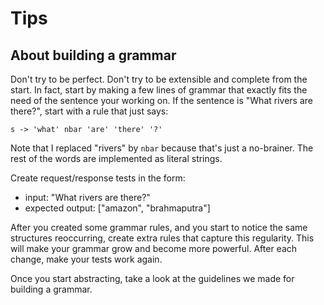 # Tips

## About building a grammar

Don't try to be perfect. Don't try to be extensible and complete from the start. In fact, start by making a few lines of grammar that exactly fits the need of the sentence your working on. If the sentence is "What rivers are there?", start with a rule that just says:

    s -> 'what' nbar 'are' 'there' '?'

Note that I replaced "rivers" by `nbar` because that's just a no-brainer. The rest of the words are implemented as literal strings.

Create request/response tests in the form:

- input: "What rivers are there?"
- expected output: ["amazon", "brahmaputra"]

After you created some grammar rules, and you start to notice the same structures reoccurring, create extra rules that capture this regularity. This will make your grammar grow and become more powerful. After each change, make your tests work again.

Once you start abstracting, take a look at the guidelines we made for building a grammar.


